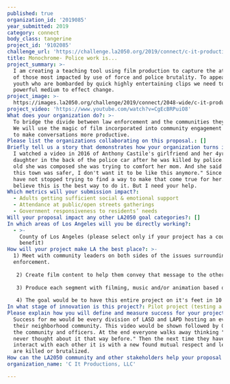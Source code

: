 ```yaml
---
published: true
organization_id: '2019085'
year_submitted: 2019
category: connect
body_class: tangerine
project_id: '9102085'
challenge_url: 'https://challenge.la2050.org/2019/connect/c-it-productions-llc/'
title: Monochrome- Police work is...
project_summary: >-
  I am creating a teaching tool using film production to capture the attention
  of those most impacted by use of force and police brutality. To appeal to our
  youth who are bombarded by quick highly entertaining clips we need to use this
  powerful medium to effect change.
project_image: >-
  https://images.la2050.org/challenge/2019/connect/2048-wide/c-it-productions-llc.jpg
project_video: 'https://www.youtube.com/watch?v=CgEcBRPuiO8'
What does your organization do?: >-
  To bridge the divide between law enforcement and the communities they serve.
  We will use the magic of film incorporated into community engagement meetings
  to make conversations more productive.
Please list the organizations collaborating on this proposal.: []
Briefly tell us a story that demonstrates how your organization turns inspiration into impact.: >-
  I watched a video in 2016 of Anthony Castile's girlfriend and her 4yr old
  daughter in the back of the police car after he was killed by police. At 4yrs
  old she was composed she was trying to comfort her mom. And she said "I wish
  this town was safer, I don't want it to be like this anymore." Since then I
  have not stopped trying to find a way to make that come true for her. I truly
  believe this is the best way to do it. But I need your help.
Which metrics will your submission impact?:
  - Adults getting sufficient social & emotional support
  - Attendance at public/open streets gatherings
  - Government responsiveness to residents’ needs
Will your proposal impact any other LA2050 goal categories?: []
In which areas of Los Angeles will you be directly working?:
  - >-
    County of Los Angeles (please select only if your project has a countywide
    benefit)
How will your project make LA the best place?: >-
  1) Meet with community leaders on both sides of the issues surrounding law
  enforcement.
   
   2) Create film content to help them convey that message to the other side in a way they have been unable to do effectively.
   
   3) Produce each segment with filming, music and/or animation based on the best way to really bring things into perfect focus.
   
   4) The goal would be to have this entire project on it's feet in 10 months.
In what stage of innovation is this project?: Pilot project (testing a new idea on a small scale to prove feasibility)
Please explain how you will define and measure success for your project.: >-
  Success for me would be every division of LASD and LAPD hosting an event for
  their neighborhood community. This video would be shown followed by Q & A with
  the community and officers. At the end everyone walks away thinking "wow I
  never thought about it that way before." Then the next time they have to
  interact with each other it is with a new found mutual respect and less people
  are killed or brutalized.
How can the LA2050 community and other stakeholders help your proposal succeed?: []
organization_name: 'C It Productions, LLC'

---
```

